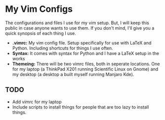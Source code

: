 # My Vim Configs
The configurations and files I use for my vim setup. But, I will keep this public in case anyone wants to use them. If you don't mind, I'll give you a quick synopsis of each thing I use.

* **.vimrc:** My vim config file. Setup specifically for use with LaTeX and Python. Including shortcuts for things I use often.
* **Syntax:** It comes with syntax for Python and I have a LaTeX setup in the works
* **Themeing:** There will be two vimrc files, both in seperate locations. One for my laptop (a ThinkPad X201 running Scientific Linux on Gnome) and my desktop (a desktop a built myself running Manjaro Kde).

## TODO

* Add vimrc for my laptop
* Include scripts to install things for people that are too lazy to install things.
